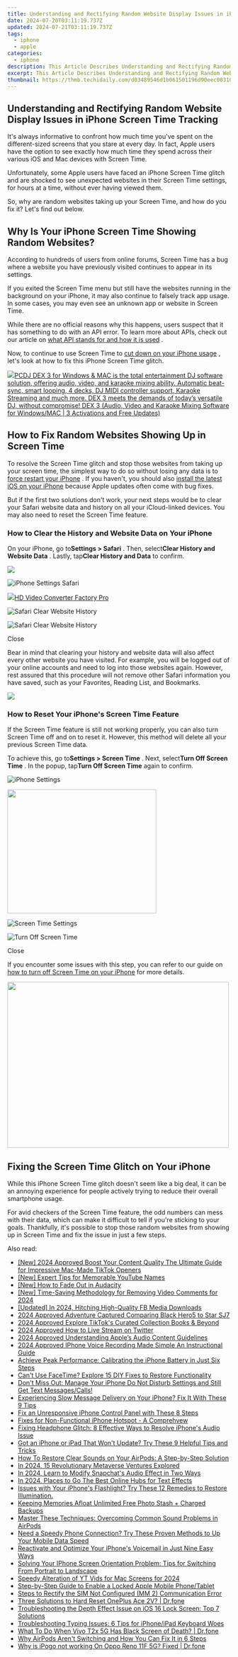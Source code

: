 ```yaml
---
title: Understanding and Rectifying Random Website Display Issues in iPhone Screen Time Tracking
date: 2024-07-20T03:11:19.737Z
updated: 2024-07-21T03:11:19.737Z
tags:
  - iphone
  - apple
categories:
  - iphone
description: This Article Describes Understanding and Rectifying Random Website Display Issues in iPhone Screen Time Tracking
excerpt: This Article Describes Understanding and Rectifying Random Website Display Issues in iPhone Screen Time Tracking
thumbnail: https://thmb.techidaily.com/d03489546d1b061501196d90eec003105f028cda35360df03f790bed178f4837.jpg
---
```


## Understanding and Rectifying Random Website Display Issues in iPhone Screen Time Tracking

 It's always informative to confront how much time you've spent on the different-sized screens that you stare at every day. In fact, Apple users have the option to see exactly how much time they spend across their various iOS and Mac devices with Screen Time.

 Unfortunately, some Apple users have faced an iPhone Screen Time glitch and are shocked to see unexpected websites in their Screen Time settings, for hours at a time, without ever having viewed them.

 So, why are random websites taking up your Screen Time, and how do you fix it? Let's find out below.

## Why Is Your iPhone Screen Time Showing Random Websites?

 According to hundreds of users from online forums, Screen Time has a bug where a website you have previously visited continues to appear in its settings.

 If you exited the Screen Time menu but still have the websites running in the background on your iPhone, it may also continue to falsely track app usage. In some cases, you may even see an unknown app or website in Screen Time.

 While there are no official reasons why this happens, users suspect that it has something to do with an API error. To learn more about APIs, check out our article on [what API stands for and how it is used](https://www.makeuseof.com/what-does-api-stand-for/) .

 Now, to continue to use Screen Time to [cut down on your iPhone usage](https://www.makeuseof.com/tag/ios-screen-time/) , let's look at how to fix this iPhone Screen Time glitch.

<!-- affiliate ads begin -->
<a href="https://shop.pcdj.com/order/checkout.php?PRODS=4698824&QTY=1&AFFILIATE=108875&CART=1"> <img src="https://secure.avangate.com/images/merchant/47f4b6321e9fd8e8f7326a6adc1a7c1e/products/dex3pro-screenshot-homepage.png" border="0">PCDJ DEX 3 for Windows & MAC is the total entertainment DJ software solution, offering audio, video, and karaoke mixing ability. Automatic beat-sync, smart looping, 4 decks, DJ MIDI controller support, Karaoke Streaming and much more. 
DEX 3 meets the demands of today’s versatile DJ, without compromise! 
DEX 3 (Audio, Video and Karaoke Mixing Software for Windows/MAC | 3 Activations and Free Updates)</a>
<!-- affiliate ads end -->
## How to Fix Random Websites Showing Up in Screen Time

 To resolve the Screen Time glitch and stop those websites from taking up your screen time, the simplest way to do so without losing any data is to [force restart your iPhone](https://www.makeuseof.com/tag/restart-iphone-recovery-mode/) . If you haven't, you should also [install the latest iOS on your iPhone](https://www.makeuseof.com/tag/update-iphone-ios-apps-data/) because Apple updates often come with bug fixes.

 But if the first two solutions don't work, your next steps would be to clear your Safari website data and history on all your iCloud-linked devices. You may also need to reset the Screen Time feature.

### How to Clear the History and Website Data on Your iPhone

 On your iPhone, go to**Settings > Safari** . Then, select**Clear History and Website Data** . Lastly, tap**Clear History and Data** to confirm.

<!-- affiliate ads begin -->
<a href="https://secure.2checkout.com/order/checkout.php?PRODS=4620778&QTY=1&AFFILIATE=108875&CART=1"><img src="https://secure.avangate.com/images/merchant/07dd4d5a72f5740ef0f035f201951476/728__90banner.jpg" border="0"></a>
<!-- affiliate ads end -->
![iPhone Settings Safari](https://static1.makeuseofimages.com/wordpress/wp-content/uploads/2022/01/IMG_8806.PNG)

<!-- affiliate ads begin -->
<a href="https://secure.2checkout.com/order/checkout.php?PRODS=4537546&QTY=1&AFFILIATE=108875&CART=1"><img src="https://secure.avangate.com/images/merchant/4b0a0290ad7df100b77e86839989a75e/products/7_copy_2_2_hdpro.png" border="0">HD Video Converter Factory Pro</a>
<!-- affiliate ads end -->
![Safari Clear Website History](https://static1.makeuseofimages.com/wordpress/wp-content/uploads/2022/01/IMG_8807.PNG)

![Safari Clear Website History](https://static1.makeuseofimages.com/wordpress/wp-content/uploads/2022/01/IMG_8808.PNG)

Close

 Bear in mind that clearing your history and website data will also affect every other website you have visited. For example, you will be logged out of your online accounts and need to log into those websites again. However, rest assured that this procedure will not remove other Safari information you have saved, such as your Favorites, Reading List, and Bookmarks.

<!-- affiliate ads begin -->
<a href="https://store.bitdefender.com/affiliate.php?ACCOUNT=BITLATIN&AFFILIATE=108875&PATH=http%3A%2F%2Fwww.bitdefender.com%2Fbusiness%3FAFFILIATE%3D108875%26RESOURCE%3D30%2525%2BOff%2Ball%2BGravityZone%2BProducts"><img src="https://www.bitdefender.com/content/dam/bitdefender/business/campaign/1200X628.png" border="0"></a>
<!-- affiliate ads end -->
### How to Reset Your iPhone's Screen Time Feature

 If the Screen Time feature is still not working properly, you can also turn Screen Time off and on to reset it. However, this method will delete all your previous Screen Time data.

 To achieve this, go to**Settings > Screen Time** . Next, select**Turn Off Screen Time** . In the popup, tap**Turn Off Screen Time** again to confirm.

![iPhone Settings](https://static1.makeuseofimages.com/wordpress/wp-content/uploads/2022/01/IMG_8811.PNG)

<!-- affiliate ads begin -->
<a href="https://aligracehair.sjv.io/c/5597632/2087264/19272" target="_top" id="2087264"><img src="//a.impactradius-go.com/display-ad/19272-2087264" border="0" alt="" width="336" height="280"/></a><img height="0" width="0" src="https://imp.pxf.io/i/5597632/2087264/19272" style="position:absolute;visibility:hidden;" border="0" />
<!-- affiliate ads end -->
![Screen Time Settings](https://static1.makeuseofimages.com/wordpress/wp-content/uploads/2022/01/IMG_8810.PNG)

![Turn Off Screen Time](https://static1.makeuseofimages.com/wordpress/wp-content/uploads/2022/01/IMG_8809.PNG)

Close

 If you encounter some issues with this step, you can refer to our guide on [how to turn off Screen Time on your iPhone](https://www.makeuseof.com/turn-off-screen-time/) for more details.

<!-- affiliate ads begin -->
<a href="https://electronicx.pxf.io/c/5597632/1872456/14483" target="_top" id="1872456"><img src="//a.impactradius-go.com/display-ad/14483-1872456" border="0" alt="" width="500" height="375"/></a><img height="0" width="0" src="https://imp.pxf.io/i/5597632/1872456/14483" style="position:absolute;visibility:hidden;" border="0" />
<!-- affiliate ads end -->
## Fixing the Screen Time Glitch on Your iPhone

 While this iPhone Screen Time glitch doesn't seem like a big deal, it can be an annoying experience for people actively trying to reduce their overall smartphone usage.

 For avid checkers of the Screen Time feature, the odd numbers can mess with their data, which can make it difficult to tell if you're sticking to your goals. Thankfully, it's possible to stop those random websites from showing up in Screen Time and fix the issue in just a few steps.

<ins class="adsbygoogle"
     style="display:block"
     data-ad-format="autorelaxed"
     data-ad-client="ca-pub-7571918770474297"
     data-ad-slot="1223367746"></ins>



<ins class="adsbygoogle"
     style="display:block"
     data-ad-client="ca-pub-7571918770474297"
     data-ad-slot="8358498916"
     data-ad-format="auto"
     data-full-width-responsive="true"></ins>

<span class="atpl-alsoreadstyle">Also read:</span>
<div><ul>
<li><a href="https://tiktok-videos.techidaily.com/new-2024-approved-boost-your-content-quality-the-ultimate-guide-for-impressive-mac-made-tiktok-openers/"><u>[New] 2024 Approved  Boost Your Content Quality  The Ultimate Guide for Impressive Mac-Made TikTok Openers</u></a></li>
<li><a href="https://youtube-stream.techidaily.com/new-expert-tips-for-memorable-youtube-names/"><u>[New] Expert Tips for Memorable YouTube Names</u></a></li>
<li><a href="https://some-knowledge.techidaily.com/new-how-to-fade-out-in-audacity/"><u>[New] How to Fade Out in Audacity</u></a></li>
<li><a href="https://youtube-data.techidaily.com/ime-saving-methodology-for-removing-video-comments-for-2024/"><u>[New] Time-Saving Methodology for Removing Video Comments for 2024</u></a></li>
<li><a href="https://facebook-videos.techidaily.com/updated-in-2024-hitching-high-quality-fb-media-downloads/"><u>[Updated] In 2024, Hitching High-Quality FB Media Downloads</u></a></li>
<li><a href="https://fox-info.techidaily.com/2024-approved-adventure-captured-comparing-black-hero5-to-star-sj7/"><u>2024 Approved  Adventure Captured  Comparing Black Hero5 to Star SJ7</u></a></li>
<li><a href="https://tiktok-videos.techidaily.com/2024-approved-explore-tiktoks-curated-collection-books-and-beyond/"><u>2024 Approved  Explore TikTok's Curated Collection  Books & Beyond</u></a></li>
<li><a href="https://twitter-videos.techidaily.com/2024-approved-how-to-live-stream-on-twitter/"><u>2024 Approved  How to Live Stream on Twitter</u></a></li>
<li><a href="https://some-approaches.techidaily.com/2024-approved-understanding-apples-audio-content-guidelines/"><u>2024 Approved  Understanding Apple’s Audio Content Guidelines</u></a></li>
<li><a href="https://audio-editing.techidaily.com/2024-approved-iphone-voice-recording-made-simple-an-instructional-guide/"><u>2024 Approved IPhone Voice Recording Made Simple An Instructional Guide</u></a></li>
<li><a href="https://fox-that.techidaily.com/achieve-peak-performance-calibrating-the-iphone-battery-in-just-six-steps/"><u>Achieve Peak Performance: Calibrating the iPhone Battery in Just Six Steps</u></a></li>
<li><a href="https://fox-that.techidaily.com/cant-use-facetime-explore-15-diy-fixes-to-restore-functionality/"><u>Can't Use FaceTime? Explore 15 DIY Fixes to Restore Functionality</u></a></li>
<li><a href="https://fox-that.techidaily.com/1721463989543-dont-miss-out-manage-your-iphone-do-not-disturb-settings-and-still-get-text-messagescalls/"><u>Don't Miss Out: Manage Your iPhone Do Not Disturb Settings and Still Get Text Messages/Calls!</u></a></li>
<li><a href="https://fox-that.techidaily.com/experiencing-slow-message-delivery-on-your-iphone-fix-it-with-these-9-tips/"><u>Experiencing Slow Message Delivery on Your iPhone? Fix It With These 9 Tips</u></a></li>
<li><a href="https://fox-that.techidaily.com/fix-an-unresponsive-iphone-control-panel-with-these-8-steps/"><u>Fix an Unresponsive iPhone Control Panel with These 8 Steps</u></a></li>
<li><a href="https://fox-that.techidaily.com/fixes-for-non-functional-iphone-hotspot-a-comprehvew/"><u>Fixes for Non-Functional iPhone Hotspot - A Comprehvew</u></a></li>
<li><a href="https://fox-that.techidaily.com/fixing-headphone-glitch-8-effective-ways-to-resolve-iphones-audio-issue/"><u>Fixing Headphone Glitch: 8 Effective Ways to Resolve iPhone's Audio Issue</u></a></li>
<li><a href="https://fox-that.techidaily.com/got-an-iphone-or-ipad-that-wont-update-try-these-9-helpful-tips-and-tricks/"><u>Got an iPhone or iPad That Won't Update? Try These 9 Helpful Tips and Tricks</u></a></li>
<li><a href="https://fox-that.techidaily.com/how-to-restore-clear-sounds-on-your-airpods-a-step-by-step-solution/"><u>How To Restore Clear Sounds on Your AirPods: A Step-by-Step Solution</u></a></li>
<li><a href="https://extra-resources.techidaily.com/in-2024-15-revolutionary-metaverse-ventures-explored/"><u>In 2024, 15 Revolutionary Metaverse Ventures Explored</u></a></li>
<li><a href="https://snapchat-videos.techidaily.com/in-2024-learn-to-modify-snapchats-audio-effect-in-two-ways/"><u>In 2024, Learn to Modify Snapchat's Audio Effect in Two Ways</u></a></li>
<li><a href="https://some-skills.techidaily.com/in-2024-places-to-go-the-best-online-hubs-for-text-effects/"><u>In 2024, Places to Go  The Best Online Hubs for Text Effects</u></a></li>
<li><a href="https://fox-that.techidaily.com/1721480680894-issues-with-your-iphones-flashlight-try-these-12-remedies-to-restore-illumination/"><u>Issues with Your iPhone's Flashlight? Try These 12 Remedies to Restore Illumination.</u></a></li>
<li><a href="https://extra-information.techidaily.com/keeping-memories-afloat-unlimited-free-photo-stash-plus-charged-backups/"><u>Keeping Memories Afloat  Unlimited Free Photo Stash + Charged Backups</u></a></li>
<li><a href="https://fox-that.techidaily.com/master-these-techniques-overcoming-common-sound-problems-in-airpods/"><u>Master These Techniques: Overcoming Common Sound Problems in AirPods</u></a></li>
<li><a href="https://fox-that.techidaily.com/need-a-speedy-phone-connection-try-these-proven-methods-to-up-your-mobile-data-speed/"><u>Need a Speedy Phone Connection? Try These Proven Methods to Up Your Mobile Data Speed</u></a></li>
<li><a href="https://fox-that.techidaily.com/1721468603845-reactivate-and-optimize-your-iphones-voicemail-in-just-nine-easy-ways/"><u>Reactivate and Optimize Your iPhone's Voicemail in Just Nine Easy Ways</u></a></li>
<li><a href="https://fox-that.techidaily.com/solving-your-iphone-screen-orientation-problem-tips-for-switching-from-portrait-to-landscape/"><u>Solving Your IPhone Screen Orientation Problem: Tips for Switching From Portrait to Landscape</u></a></li>
<li><a href="https://facebook-video-share.techidaily.com/speedy-alteration-of-yt-vids-for-mac-screens-for-2024/"><u>Speedy Alteration of YT Vids for Mac Screens for 2024</u></a></li>
<li><a href="https://fox-that.techidaily.com/step-by-step-guide-to-enable-a-locked-apple-mobile-phonetablet/"><u>Step-by-Step Guide to Enable a Locked Apple Mobile Phone/Tablet</u></a></li>
<li><a href="https://fox-that.techidaily.com/steps-to-rectify-the-sim-not-configured-mm-2-communication-error/"><u>Steps to Rectify the SIM Not Configured (MM 2) Communication Error</u></a></li>
<li><a href="https://techidaily.com/three-solutions-to-hard-reset-oneplus-ace-2v-drfone-by-drfone-reset-android-reset-android/"><u>Three Solutions to Hard Reset OnePlus Ace 2V? | Dr.fone</u></a></li>
<li><a href="https://fox-that.techidaily.com/troubleshooting-the-depth-effect-issue-on-ios-16-lock-screen-top-7-solutions/"><u>Troubleshooting the Depth Effect Issue on iOS 16 Lock Screen: Top 7 Solutions</u></a></li>
<li><a href="https://fox-that.techidaily.com/troubleshooting-typing-issues-6-tips-for-iphoneipad-keyboard-woes/"><u>Troubleshooting Typing Issues: 6 Tips for iPhone/iPad Keyboard Woes</u></a></li>
<li><a href="https://howto.techidaily.com/what-to-do-when-vivo-t2x-5g-has-black-screen-of-death-drfone-by-drfone-fix-android-problems-fix-android-problems/"><u>What To Do When Vivo T2x 5G Has Black Screen of Death? | Dr.fone</u></a></li>
<li><a href="https://fox-that.techidaily.com/why-airpods-arent-switching-and-how-you-can-fix-it-in-6-steps/"><u>Why AirPods Aren't Switching and How You Can Fix It in 6 Steps</u></a></li>
<li><a href="https://android-pokemon-go.techidaily.com/why-is-ipogo-not-working-on-oppo-reno-11f-5g-fixed-drfone-by-drfone-virtual-android/"><u>Why is iPogo not working On Oppo Reno 11F 5G? Fixed | Dr.fone</u></a></li>
</ul></div>
